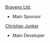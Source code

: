 [Braveno Ltd.](https://braveno.com)

 * Main Sponsor

[Christian Junker](https://chjdev.com)

 * Main Developer
